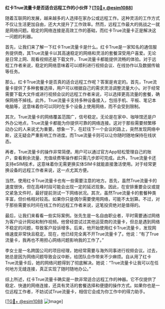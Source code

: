 **红卡True流量卡是否适合远程工作的小伙伴？[[TG💪+ @esim1088](https://t.me/s/esim1088)]**

随着互联网的发展，越来越多的人选择在家办公或远程工作。这种灵活的工作方式不仅让生活更加自由，还大大提升了工作效率。然而，远程工作最大的挑战之一就是网络问题。稳定的网络连接是高效工作的基础，而红卡True流量卡正是解决这一问题的利器。

首先，让我们来了解一下红卡True流量卡是什么。红卡True是一家知名的通信服务提供商，其True流量卡以其高速稳定的网络和灵活的套餐深受用户喜爱。无论是日常上网、观看视频还是下载文件，True流量卡都能提供流畅的体验。对于远程工作者来说，稳定的网络意味着可以顺利进行视频会议、在线协作以及数据传输等任务。

那么，红卡True流量卡是否真的适合远程工作呢？答案是肯定的。首先，True流量卡提供了多种套餐选择，用户可以根据自己的需求灵活调整流量大小。对于经常需要下载大文件或进行视频会议的远程工作者来说，可以选择更高流量的套餐，确保网络不掉线。此外，True流量卡支持多种设备接入，包括手机、平板、笔记本电脑等，这意味着你可以同时在多个设备上使用网络，而不会受到限制。

其次，True流量卡的网络覆盖范围广，信号稳定。无论是在家中、咖啡馆还是户外办公地点，True流量卡都能为你提供可靠的网络连接。这对于那些需要频繁移动办公的人来说尤为重要。想象一下，在赶往下一个会议的路上，突然发现网络中断，这无疑会严重影响工作进度。而True流量卡则可以让你随时随地保持在线状态。

再者，True流量卡的操作非常简便。用户可以通过官方App轻松管理自己的账户，查看剩余流量、充值续费等操作都只需几步即可完成。此外，True流量卡还支持eSIM技术，这意味着你无需更换实体SIM卡就能直接激活使用。对于经常更换设备的远程工作者来说，这一点尤其方便。

当然，使用红卡True流量卡也有一些需要注意的地方。首先，虽然True流量卡的速度很快，但在高峰时段可能会出现一定的延迟现象。因此，在安排重要会议或提交紧急文件时，最好提前测试一下网络状况。其次，虽然True流量卡的套餐种类丰富，但价格相对较高。如果你只是偶尔需要使用网络，可能不太划算。不过，对于那些需要长时间在线工作的远程工作者来说，这笔投资绝对是值得的。

最后，让我们来看看一些实际案例。张先生是一名自由职业者，平时需要通过网络为客户设计网站和制作视频。他曾经尝试过其他运营商的流量卡，但总是遇到网络不稳定的问题，导致客户投诉增多。后来，他开始使用红卡True流量卡，发现网络速度非常快且稳定。现在，他已经完全离不开True流量卡了。他说：“有了True流量卡，我再也不用担心网络问题影响我的工作了。”

李女士是一名跨国公司的项目经理，她经常需要与海外同事进行视频会议。过去，她总是因为网络问题导致会议中断，给团队合作带来不少麻烦。自从用了红卡True流量卡后，她的网络问题得到了彻底解决。她说：“True流量卡让我可以在任何地方无缝连接，真正实现了随时随地办公。”

综上所述，红卡True流量卡确实是一款非常适合远程工作的神器。它不仅提供了稳定、快速的网络连接，还具有灵活的套餐选择和便捷的操作方式。如果你也是一位远程工作者，不妨试试True流量卡，相信它会成为你工作中的得力助手。

[[TG💪+ @esim1088](https://t.me/s/esim1088) ![Image](https://i.postimg.cc/4NQfJmqS/Snipaste-2025-05-13-00-14-12.png)]